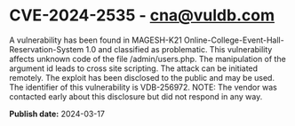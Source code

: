 # CVE-2024-2535 - cna@vuldb.com

A vulnerability has been found in MAGESH-K21 Online-College-Event-Hall-Reservation-System 1.0 and classified as problematic. This vulnerability affects unknown code of the file /admin/users.php. The manipulation of the argument id leads to cross site scripting. The attack can be initiated remotely. The exploit has been disclosed to the public and may be used. The identifier of this vulnerability is VDB-256972. NOTE: The vendor was contacted early about this disclosure but did not respond in any way.

**Publish date:** 2024-03-17
